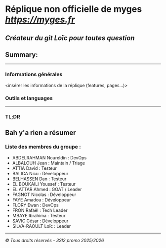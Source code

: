 # Réplique non officielle de myges *https://myges.fr*
*Créateur du git Loïc pour toutes question*
--- 
## Summary:
---
### Informations générales
<insérer les informations de la réplique (features, pages...)>

### Outils et languages
---
### TL;DR 
Bah y'a rien a résumer
--- 
### Liste des membres du groupe :
- ABDELRAHMAN Noureldin : DevOps
- ALBALOUH Jean : Maintain / Triage
- ATTIA David : Testeur
- BALICA Nicu : Développeur
- BELHASSEN Dan : Testeur
- EL BOUKAILI Youssef : Testeur
- EL ATTAR Ahmed : GOAT / Leader
- FAGNOT Nicolas : Développeur
- FAYE Amadou : Développeur
- FLORY Ewan : DevOps
- FRON Rafaël : Tech Leader
- MBAYE Ibrahima : Testeur
- SAVIC César : Développeur
- SILVA-RAOULT Loïc : Leader

--- 
*© Tous droits réservés - 3SI2 promo 2025/2026*

